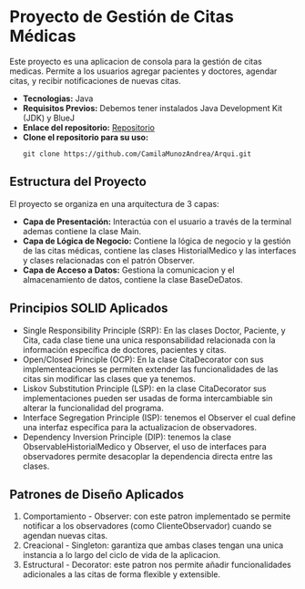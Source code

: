 # Proyecto de Gestión de Citas Médicas
Este proyecto es una aplicacion de consola para la gestión de citas medicas. Permite a los usuarios agregar pacientes y doctores, agendar citas, y recibir notificaciones de nuevas citas.

- **Tecnologias:** Java
- **Requisitos Previos:** Debemos tener instalados Java Development Kit (JDK) y BlueJ
- **Enlace del repositorio:** [Repositorio](https://github.com/CamilaMunozAndrea/Arqui.git)
- **Clone el repositorio para su uso:**
    ```
    git clone https://github.com/CamilaMunozAndrea/Arqui.git
    ```
## Estructura del Proyecto
El proyecto se organiza en una arquitectura de 3 capas:
- **Capa de Presentación:** Interactúa con el usuario a través de la terminal ademas contiene la clase Main.
- **Capa de Lógica de Negocio:** Contiene la lógica de negocio y la gestión de las citas médicas, contiene las clases HistorialMedico y las interfaces y clases relacionadas con el patrón Observer.
- **Capa de Acceso a Datos:** Gestiona la comunicacion y el almacenamiento de datos, contiene la clase BaseDeDatos.

## Principios SOLID Aplicados

- Single Responsibility Principle (SRP): En las clases Doctor, Paciente, y Cita, cada clase tiene una unica responsabilidad relacionada con la información específica de doctores, pacientes y citas.
- Open/Closed Principle (OCP): En la clase CitaDecorator con sus implementeaciones se permiten extender las funcionalidades de las citas sin modificar las clases que ya tenemos.
- Liskov Substitution Principle (LSP): en la clase CitaDecorator sus implementaciones pueden ser usadas de forma intercambiable sin alterar la funcionalidad del programa.
- Interface Segregation Principle (ISP): tenemos el Observer el cual define una interfaz específica para la actualizacion de observadores.
- Dependency Inversion Principle (DIP): tenemos la clase ObservableHistorialMedico y Observer, el uso de interfaces para observadores permite desacoplar la dependencia directa entre las clases.

## Patrones de Diseño Aplicados
1. Comportamiento - Observer: con este patron implementado se permite notificar a los observadores (como ClienteObservador) cuando se agendan nuevas citas.
2. Creacional - Singleton: garantiza que ambas clases tengan una unica instancia a lo largo del ciclo de vida de la aplicacion.
3. Estructural - Decorator: este patron nos permite añadir funcionalidades adicionales a las citas de forma flexible y extensible.
